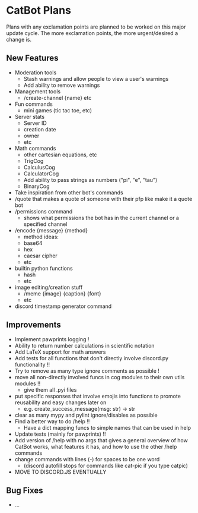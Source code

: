 # CatBot Plans
Plans with any exclamation points are planned to be worked on this major update cycle.
The more exclamation points, the more urgent/desired a change is.

## New Features
* Moderation tools
  * Stash warnings and allow people to view a user's warnings
  * Add ability to remove warnings
* Management tools
  * /create-channel {name} etc
* Fun commands
  * mini games (tic tac toe, etc)
* Server stats
  * Server ID
  * creation date
  * owner
  * etc
* Math commands
  * other cartesian equations, etc
  * TrigCog
  * CalculusCog
  * CalculatorCog
  * Add ability to pass strings as numbers ("pi", "e", "tau")
  * BinaryCog
* Take inspiration from other bot's commands
* /quote that makes a quote of someone with their pfp like make it a quote bot
* /permissions command
  * shows what permissions the bot has in the current channel or a specified channel
* /encode {message} {method}
  * method ideas:
  * base64
  * hex
  * caesar cipher
  * etc
* builtin python functions
  * hash
  * etc
* image editing/creation stuff
  * /meme {image} {caption} {font}
  * etc
* discord timestamp generator command

## Improvements
* Implement pawprints logging !
* Ability to return number calculations in scientific notation
* Add LaTeX support for math answers
* Add tests for all functions that don't directly involve discord.py functionality !!
* Try to remove as many type ignore comments as possible !
* move all non-directly involved funcs in cog modules to their own utils modules !!
  * give them all .pyi files
* put specific responses that involve emojis into functions to promote reusability and easy changes later on
  * e.g. create_success_message(msg: str) -> str
* clear as many mypy and pylint ignore/disables as possible
* Find a better way to do /help !!
  * Have a dict mapping funcs to simple names that can be used in help
* Update tests (mainly for pawprints) !!
* Add version of /help with no args that gives a general overview of how CatBot works, what features it has, and how to use the other /help commands
* change commands with lines (-) for spaces to be one word
  * (discord autofill stops for commands like cat-pic if you type catpic)
* MOVE TO DISCORD.JS EVENTUALLY

## Bug Fixes
* ...